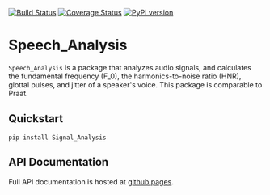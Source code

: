 
[![Build Status](https://travis-ci.org/brookemosby/Speech_Analysis.svg?branch=master)](https://travis-ci.org/brookemosby/Speech_Analysis) 
[![Coverage Status](https://coveralls.io/repos/github/brookemosby/Speech_Analysis/badge.svg?branch=master)](https://coveralls.io/github/brookemosby/Speech_Analysis?branch=master)
[![PyPI version](https://badge.fury.io/py/Signal_Analysis.svg)](https://badge.fury.io/py/Signal_Analysis)


# Speech_Analysis

`Speech_Analysis` is a package that analyzes audio signals, and calculates the fundamental frequency (F_0), 
the harmonics-to-noise ratio (HNR), glottal pulses, and jitter of a speaker's voice. This package is
comparable to Praat.

## Quickstart

```
pip install Signal_Analysis
```

## API Documentation

Full API documentation is hosted at [github
pages](https://github.com/brookemosby/Speech_Analysis/).